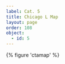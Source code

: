 ```yaml
---
label: Cat. 5
title: Chicago L Map
layout: page
order: 108
object:
  - id: 5
---
```

{% figure 'ctamap' %}
